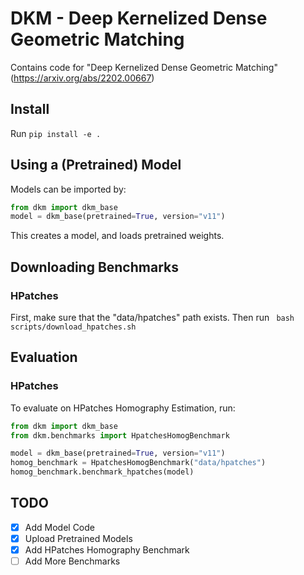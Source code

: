 # DKM - Deep Kernelized Dense Geometric Matching
Contains code for "Deep Kernelized Dense Geometric Matching" (https://arxiv.org/abs/2202.00667)

## Install
Run ``pip install -e .``

## Using a (Pretrained) Model
Models can be imported by:
``` python
from dkm import dkm_base
model = dkm_base(pretrained=True, version="v11")
```
This creates a model, and loads pretrained weights.

## Downloading Benchmarks
### HPatches
First, make sure that the "data/hpatches" path exists.
Then run
`` bash scripts/download_hpatches.sh``


## Evaluation
### HPatches
To evaluate on HPatches Homography Estimation, run:

``` python
from dkm import dkm_base
from dkm.benchmarks import HpatchesHomogBenchmark

model = dkm_base(pretrained=True, version="v11")
homog_benchmark = HpatchesHomogBenchmark("data/hpatches")
homog_benchmark.benchmark_hpatches(model)
```


## TODO
- [x] Add Model Code
- [x] Upload Pretrained Models
- [x] Add HPatches Homography Benchmark
- [ ] Add More Benchmarks
